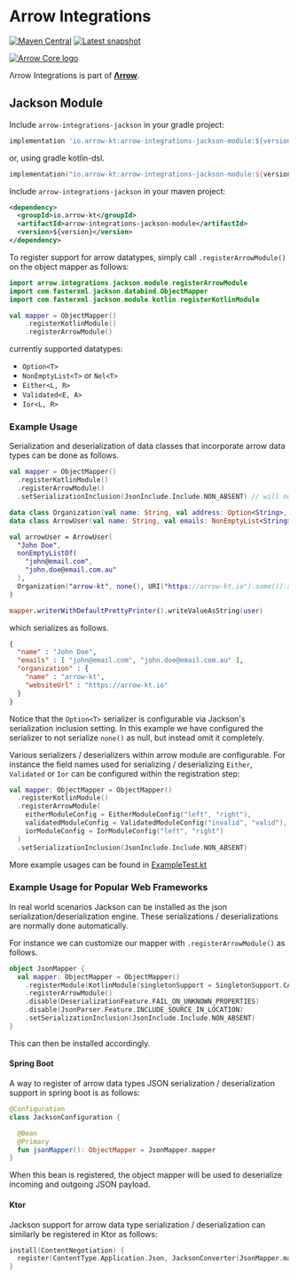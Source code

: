 # Arrow Integrations

[![Maven Central](https://img.shields.io/maven-central/v/io.arrow-kt/arrow-integrations-jackson-module?color=4caf50&label=latest%20release)](https://maven-badges.herokuapp.com/maven-central/io.arrow-kt/arrow-integrations-jackson-module)
[![Latest snapshot](https://img.shields.io/maven-metadata/v?label=latest%20snapshot&metadataUrl=https%3A%2F%2Foss.sonatype.org%2Fservice%2Flocal%2Frepositories%2Fsnapshots%2Fcontent%2Fio%2Farrow-kt%2Farrow-integrations-jackson-module%2Fmaven-metadata.xml)](https://oss.sonatype.org/service/local/repositories/snapshots/content/io/arrow-kt/)

[![Arrow Core logo](https://raw.githubusercontent.com/arrow-kt/arrow-site/master/docs/img/core/arrow-core-brand-sidebar.svg?sanitize=true)](https://arrow-kt.io)

Λrrow Integrations is part of [**Λrrow**](https://arrow-kt.io).

## Jackson Module

Include `arrow-integrations-jackson` in your gradle project:
```groovy
implementation 'io.arrow-kt:arrow-integrations-jackson-module:${version}'
```
or, using gradle kotlin-dsl.
```kotlin
implementation("io.arrow-kt:arrow-integrations-jackson-module:${version}")
```

Include `arrow-integrations-jackson` in your maven project:
```xml
<dependency>
  <groupId>io.arrow-kt</groupId>
  <artifactId>arrow-integrations-jackson-module</artifactId>
  <version>${version}</version>
</dependency>
```

To register support for arrow datatypes, simply call `.registerArrowModule()` on the object mapper as follows:

```kotlin
import arrow.integrations.jackson.module.registerArrowModule
import com.fasterxml.jackson.databind.ObjectMapper
import com.fasterxml.jackson.module.kotlin.registerKotlinModule

val mapper = ObjectMapper()
    .registerKotlinModule()
    .registerArrowModule()
```

currently supported datatypes:
- `Option<T>`
- `NonEmptyList<T>` or `Nel<T>`
- `Either<L, R>`
- `Validated<E, A>`
- `Ior<L, R>`

### Example Usage

Serialization and deserialization of data classes that incorporate arrow data types can be
done as follows. 

```kotlin
val mapper = ObjectMapper()
  .registerKotlinModule()
  .registerArrowModule()
  .setSerializationInclusion(JsonInclude.Include.NON_ABSENT) // will not serialize None as nulls

data class Organization(val name: String, val address: Option<String>, val websiteUrl: Option<URI>)
data class ArrowUser(val name: String, val emails: NonEmptyList<String>, val organization: Option<Organization>)

val arrowUser = ArrowUser(
  "John Doe",
  nonEmptyListOf(
    "john@email.com", 
    "john.doe@email.com.au"
  ), 
  Organization("arrow-kt", none(), URI("https://arrow-kt.io").some()).some()
)

mapper.writerWithDefaultPrettyPrinter().writeValueAsString(user)
```
which serializes as follows.
```json
{
  "name" : "John Doe",
  "emails" : [ "john@email.com", "john.doe@email.com.au" ],
  "organization" : {
    "name" : "arrow-kt",
    "websiteUrl" : "https://arrow-kt.io"
  }
}
```
Notice that the `Option<T>` serializer
is configurable via Jackson's serialization inclusion setting. In this example we have configured the serializer
to not serialize `none()` as null, but instead omit it completely.

Various serializers / deserializers within arrow module are configurable.
For instance the field names used for serializing / deserializing `Either`, `Validated` or `Ior` can
be configured within the registration step:

```kotlin
val mapper: ObjectMapper = ObjectMapper()
  .registerKotlinModule()
  .registerArrowModule(
    eitherModuleConfig = EitherModuleConfig("left", "right"),           // sets the field names for either left / right
    validatedModuleConfig = ValidatedModuleConfig("invalid", "valid"),  // sets the field names for validated invalid / valid
    iorModuleConfig = IorModuleConfig("left", "right")                  // sets the field names for ior left / right
  )
  .setSerializationInclusion(JsonInclude.Include.NON_ABSENT)            // do not serialize None as nulls

```

More example usages can be found in [ExampleTest.kt](arrow-integrations-jackson-module/src/test/kotlin/arrow/integrations/jackson/module/ExampleTest.kt)

### Example Usage for Popular Web Frameworks

In real world scenarios Jackson can be installed as the json serialization/deserialization
engine. These serializations / deserializations are normally done
automatically.

For instance we can customize our mapper with `.registerArrowModule()` as follows.
```kotlin
object JsonMapper { 
  val mapper: ObjectMapper = ObjectMapper()
    .registerModule(KotlinModule(singletonSupport = SingletonSupport.CANONICALIZE))
    .registerArrowModule()
    .disable(DeserializationFeature.FAIL_ON_UNKNOWN_PROPERTIES)
    .disable(JsonParser.Feature.INCLUDE_SOURCE_IN_LOCATION)
    .setSerializationInclusion(JsonInclude.Include.NON_ABSENT)
}
```
This can then be installed accordingly.

#### Spring Boot

A way to register of arrow data types JSON serialization / deserialization support in spring boot is as follows:

```kotlin
@Configuration
class JacksonConfiguration {

  @Bean
  @Primary
  fun jsonMapper(): ObjectMapper = JsonMapper.mapper
}
```
When this bean is registered, the object mapper will be used to deserialize incoming and outgoing JSON payload.

#### Ktor

Jackson support for arrow data type serialization / deserialization can similarly be registered in Ktor as follows:
```kotlin
install(ContentNegotiation) {
  register(ContentType.Application.Json, JacksonConverter(JsonMapper.mapper))
}
```
